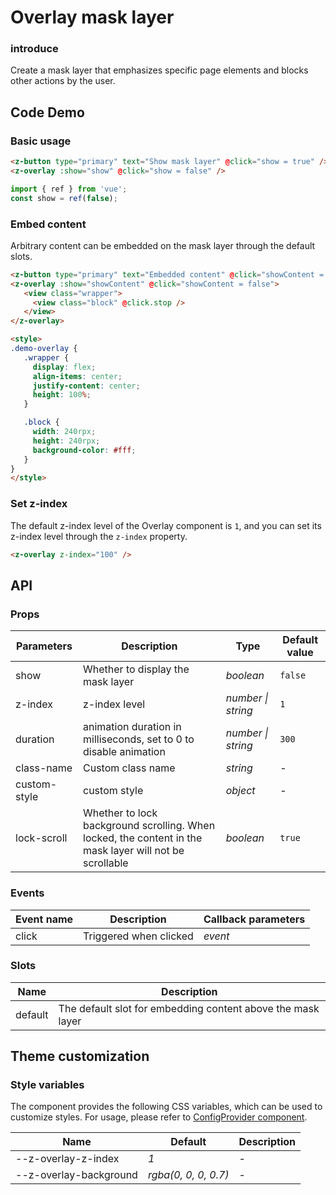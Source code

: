 # Overlay mask layer

### introduce

Create a mask layer that emphasizes specific page elements and blocks other actions by the user.

## Code Demo

### Basic usage

```html
<z-button type="primary" text="Show mask layer" @click="show = true" />
<z-overlay :show="show" @click="show = false" />
```

```js
import { ref } from 'vue';
const show = ref(false);
```

### Embed content

Arbitrary content can be embedded on the mask layer through the default slots.

```html
<z-button type="primary" text="Embedded content" @click="showContent = true" />
<z-overlay :show="showContent" @click="showContent = false">
   <view class="wrapper">
     <view class="block" @click.stop />
   </view>
</z-overlay>

<style>
.demo-overlay {
   .wrapper {
     display: flex;
     align-items: center;
     justify-content: center;
     height: 100%;
   }

   .block {
     width: 240rpx;
     height: 240rpx;
     background-color: #fff;
   }
}
</style>
```

### Set z-index

The default z-index level of the Overlay component is `1`, and you can set its z-index level through the `z-index` property.

```html
<z-overlay z-index="100" />
```

## API

### Props

| Parameters | Description | Type | Default value |
| --- | --- | --- | --- |
| show | Whether to display the mask layer | _boolean_ | `false` |
| z-index | z-index level | _number \| string_ | `1` |
| duration | animation duration in milliseconds, set to 0 to disable animation | _number \| string_ | `300` |
| class-name | Custom class name | _string_ | - |
| custom-style | custom style | _object_ | - |
| lock-scroll | Whether to lock background scrolling. When locked, the content in the mask layer will not be scrollable | _boolean_ | `true` |

### Events

| Event name | Description | Callback parameters |
| ------ | ---------- | ------------------- |
| click | Triggered when clicked | _event_ |

### Slots

| Name | Description |
| ------- | ---------------------------------- |
| default | The default slot for embedding content above the mask layer |

## Theme customization

### Style variables

The component provides the following CSS variables, which can be used to customize styles. For usage, please refer to [ConfigProvider component](/config-provider).

| Name | Default | Description |
| -------------------------------- | -------------------- | ---- |
| --z-overlay-z-index | _1_ | - |
| --z-overlay-background | _rgba(0, 0, 0, 0.7)_ | - |